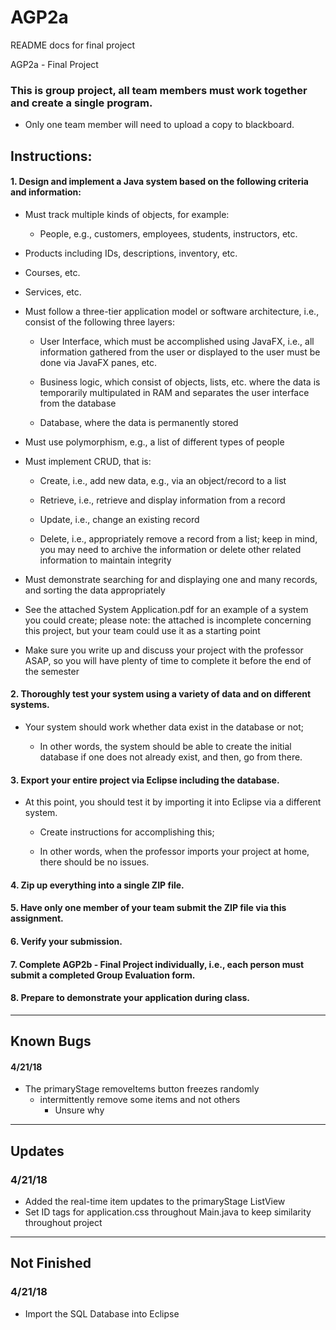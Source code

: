 # AGP2a
README docs for final project

AGP2a - Final Project

### This is group project, all team members must work together and create a single program.
  - Only one team member will need to upload a copy to blackboard.
## Instructions:

#### 1.	Design and implement a Java system based on the following criteria and information:

  *	Must track multiple kinds of objects, for example:

     * People, e.g., customers, employees, students, instructors, etc.

  *	Products including IDs, descriptions, inventory, etc.

  * Courses, etc.

  * Services, etc.

  * Must follow a three-tier application model or software architecture, i.e., consist of the following three layers:

    * User Interface, which must be accomplished using JavaFX, i.e., all information gathered from the user or displayed to the user must be done via JavaFX panes, etc.

    *	Business logic, which consist of objects, lists, etc. where the data is temporarily multipulated in RAM and separates the user interface from the database

    *	Database, where the data is permanently stored

  *	Must use polymorphism, e.g., a list of different types of people

  *	Must implement CRUD, that is:

    *	Create, i.e., add new data, e.g., via an object/record to a list

    *	Retrieve, i.e., retrieve and display information from a record

    * Update, i.e., change an existing record

    * Delete, i.e., appropriately remove a record from a list; keep in mind, you may need to archive the information or delete other related information to maintain integrity

  * Must demonstrate searching for and displaying one and many records, and sorting the data appropriately

  *	See the attached System Application.pdf for an example of a system you could create; please note: the attached is incomplete concerning this project, but your team could use it as a starting point

  * Make sure you write up and discuss your project with the professor ASAP, so you will have plenty of time to complete it before the end of the semester

#### 2. Thoroughly test your system using a variety of data and on different systems.   

- Your system should work whether data exist in the database or not;

  - In other words, the system should be able to create the initial database if one does not already exist, and then, go from there.

#### 3.	Export your entire project via Eclipse including the database.

  - At this point, you should test it by importing it into Eclipse via a different system.

    - Create instructions for accomplishing this;

    - In other words, when the professor imports your project at home, there should be no issues.

#### 4.	Zip up everything into a single ZIP file.

#### 5.	Have only one member of your team submit the ZIP file via this assignment.

#### 6.	Verify your submission.

#### 7.	Complete AGP2b - Final Project individually, i.e., each person must submit a completed Group Evaluation form.

#### 8.	Prepare to demonstrate your application during class.
____________

## Known Bugs

#### 4/21/18
- The primaryStage removeItems button freezes randomly
  - intermittently remove some items and not others
    - Unsure why
____________

## Updates

### 4/21/18
  - Added the real-time item updates to the primaryStage ListView
  - Set ID tags for application.css throughout Main.java to keep similarity throughout project
____________

## Not Finished

### 4/21/18
  - Import the SQL Database into Eclipse
